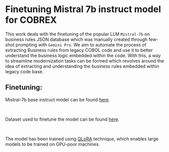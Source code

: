 # Finetuning Mistral 7b instruct model for COBREX
This work deals with the finetuning of the popular LLM `Mistral-7b` on business rules JSON database which was manually created through few-shot prompting with `Gemini Pro`. We aim to automate the process of extracting Business rules from legacy COBOL code and use it to better understand the business logic embedded within the code. With this, a way to streamline modernization tasks can be formed which revolves around the idea of extracting and understanding the business rules embedded within legacy code base. 

## Finetuning:
Mistral-7b base instruct model can be found [here](https://huggingface.co/mistralai/Mistral-7B-Instruct-v0.2).

<br>

Dataset used to finetune the model can be found [here](https://huggingface.co/datasets/Chiranjeevi2001/cobol_br_instruct_dataset).

<br>

The model has been trained using [QLoRA](https://medium.com/@levxn/lora-and-qlora-effective-methods-to-fine-tune-your-llms-in-detail-6e56a2a13f3c) technique, which enables large models to be trained on GPU-poor machines.
